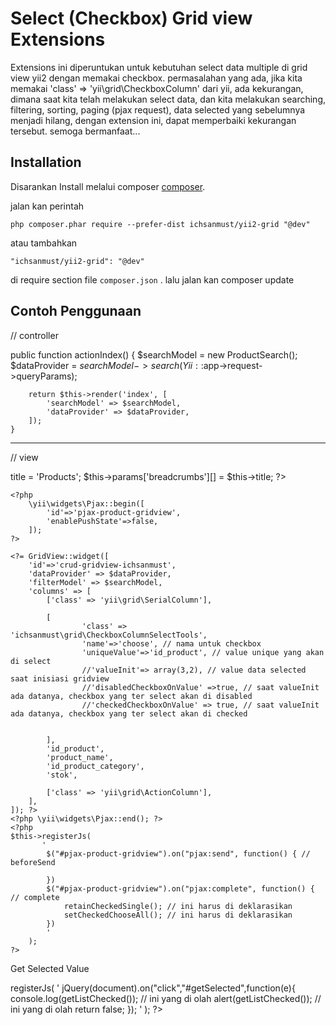 Select (Checkbox) Grid view Extensions
===============
Extensions ini diperuntukan untuk kebutuhan select data multiple di grid view yii2 dengan memakai checkbox.
permasalahan yang ada, jika kita memakai 'class' => 'yii\grid\CheckboxColumn' dari yii, ada kekurangan,
dimana saat kita telah melakukan select data, dan kita melakukan searching, filtering, sorting, paging (pjax request), 
data selected yang sebelumnya menjadi hilang, dengan extension ini, dapat memperbaiki kekurangan tersebut.
semoga bermanfaat...

Installation
------------

Disarankan Install melalui composer [composer](http://getcomposer.org/download/).

jalan kan perintah

```
php composer.phar require --prefer-dist ichsanmust/yii2-grid "@dev"
```

atau tambahkan

```
"ichsanmust/yii2-grid": "@dev"
```

di require section file `composer.json` . lalu jalan kan composer update

Contoh Penggunaan 
------------


// controller 

public function actionIndex()
    {
        $searchModel = new ProductSearch();
        $dataProvider = $searchModel->search(Yii::$app->request->queryParams);

        return $this->render('index', [
            'searchModel' => $searchModel,
            'dataProvider' => $dataProvider,
        ]);
    }
	
------------

// view 

<?php
use yii\helpers\Html;
use yii\grid\GridView;

$this->title = 'Products';
$this->params['breadcrumbs'][] = $this->title;
?>



	<?php
		\yii\widgets\Pjax::begin([
			'id'=>'pjax-product-gridview',
			'enablePushState'=>false,
		]); 
	?>
	
    <?= GridView::widget([
		'id'=>'crud-gridview-ichsanmust',
        'dataProvider' => $dataProvider,
        'filterModel' => $searchModel,
        'columns' => [
            ['class' => 'yii\grid\SerialColumn'],

			[   
					'class' => 'ichsanmust\grid\CheckboxColumnSelectTools', 
					'name'=>'choose', // nama untuk checkbox
					'uniqueValue'=>'id_product', // value unique yang akan di select
					//'valueInit'=> array(3,2), // value data selected saat inisiasi gridview
					//'disabledCheckboxOnValue' =>true, // saat valueInit ada datanya, checkbox yang ter select akan di disabled
					//'checkedCheckboxOnValue' => true, // saat valueInit ada datanya, checkbox yang ter select akan di checked
						
					
			],
            'id_product',
            'product_name',
            'id_product_category',
            'stok',
			
            ['class' => 'yii\grid\ActionColumn'],
        ],
    ]); ?>
	<?php \yii\widgets\Pjax::end(); ?>
	<?php
	$this->registerJs(
		   '
			$("#pjax-product-gridview").on("pjax:send", function() { // beforeSend
						
			})
			$("#pjax-product-gridview").on("pjax:complete", function() { // complete
				retainCheckedSingle(); // ini harus di deklarasikan 
				setCheckedChooseAll(); // ini harus di deklarasikan 
			})
			'
		);
	?>
				
				
				

<a id ="getSelected" class ="btn btn-success" > Get Selected Value </a>
<?php

$this->registerJs(
	   '
		jQuery(document).on("click","#getSelected",function(e){
			console.log(getListChecked()); // ini yang di olah
			alert(getListChecked()); // ini yang di olah
			return false;
		});
		'
	);


?>



